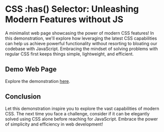 # CSS :has() Selector: Unleashing Modern Features without JS

A minimalist web page showcasing the power of modern CSS features! In this demonstration, we'll explore how leveraging the latest CSS capabilities can help us achieve powerful functionality without resorting to bloating our codebase with JavaScript. Embracing the mindset of solving problems with regular CSS first keeps things simple, lightweight, and efficient.

## Demo Web Page

Explore the demonstration [here](https://kcode100.github.io/css-has-selector/).

## Conclusion

Let this demonstration inspire you to explore the vast capabilities of modern CSS. The next time you face a challenge, consider if it can be elegantly solved using CSS alone before reaching for JavaScript. Embrace the power of simplicity and efficiency in web development!
